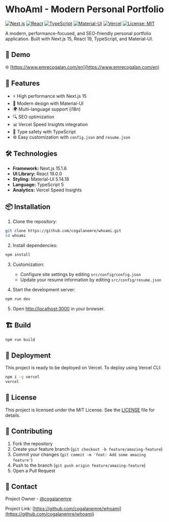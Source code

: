 # WhoAmI - Modern Personal Portfolio

[![Next.js](https://img.shields.io/badge/Next.js-15.1.6-black?style=for-the-badge&logo=next.js)](https://nextjs.org/)
[![React](https://img.shields.io/badge/React-19.0.0-blue?style=for-the-badge&logo=react)](https://reactjs.org/)
[![TypeScript](https://img.shields.io/badge/TypeScript-5.0-blue?style=for-the-badge&logo=typescript)](https://www.typescriptlang.org/)
[![Material-UI](https://img.shields.io/badge/Material--UI-5.14.18-blue?style=for-the-badge&logo=mui)](https://mui.com/)
[![Vercel](https://img.shields.io/badge/Vercel-000000?style=for-the-badge&logo=vercel&logoColor=white)](https://vercel.com)
[![License: MIT](https://img.shields.io/badge/License-MIT-yellow.svg?style=for-the-badge)](https://opensource.org/licenses/MIT)

A modern, performance-focused, and SEO-friendly personal portfolio application. Built with Next.js 15, React 19, TypeScript, and Material-UI.

## 🚀 Demo

🌐 [https://www.emrecogalan.com/en](https://www.emrecogalan.com/en)

## 🚀 Features

- ⚡️ High performance with Next.js 15
- 🎨 Modern design with Material-UI
- 🌍 Multi-language support (i18n)
- 🔍 SEO optimization
- 📊 Vercel Speed Insights integration
- 🎯 Type safety with TypeScript
- ⚙️ Easy customization with `config.json` and `resume.json`

## 🛠️ Technologies

- **Framework:** Next.js 15.1.6
- **UI Library:** React 19.0.0
- **Styling:** Material-UI 5.14.18
- **Language:** TypeScript 5
- **Analytics:** Vercel Speed Insights

## 📦 Installation

1. Clone the repository:
```bash
git clone https://github.com/cogalanemre/whoami.git
cd whoami
```

2. Install dependencies:
```bash
npm install
```

3. Customization:
   - Configure site settings by editing `src/config/config.json`
   - Update your resume information by editing `src/config/resume.json`

4. Start the development server:
```bash
npm run dev
```

5. Open [http://localhost:3000](http://localhost:3000) in your browser.

## 🏗️ Build

```bash
npm run build
```

## 🚀 Deployment

This project is ready to be deployed on Vercel. To deploy using Vercel CLI:

```bash
npm i -g vercel
vercel
```

## 📝 License

This project is licensed under the MIT License. See the [LICENSE](LICENSE) file for details.

## 🤝 Contributing

1. Fork the repository
2. Create your feature branch (`git checkout -b feature/amazing-feature`)
3. Commit your changes (`git commit -m 'feat: Add some amazing feature'`)
4. Push to the branch (`git push origin feature/amazing-feature`)
5. Open a Pull Request

## 📧 Contact

Project Owner - [@cogalanemre](https://github.com/cogalanemre)

Project Link: [https://github.com/cogalanemre/whoami](https://github.com/cogalanemre/whoami)

